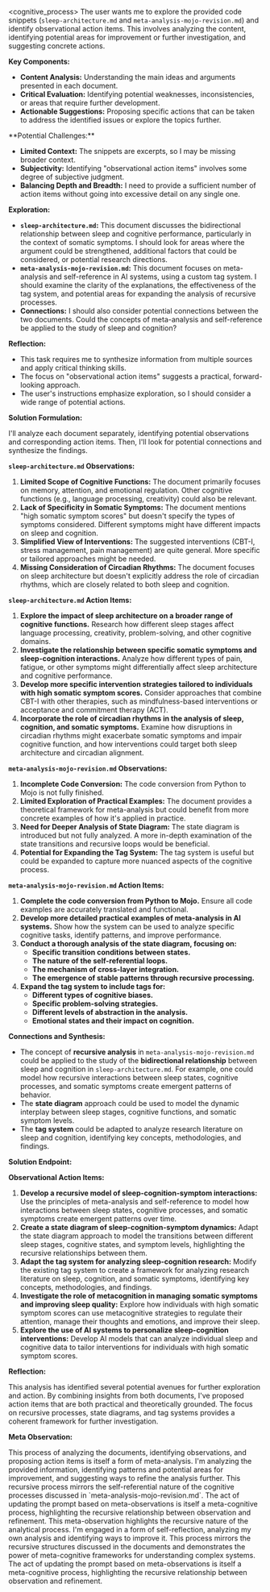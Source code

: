 <cognitive_process>
<understanding>
The user wants me to explore the provided code snippets (`sleep-architecture.md` and `meta-analysis-mojo-revision.md`) and identify observational action items. This involves analyzing the content, identifying potential areas for improvement or further investigation, and suggesting concrete actions.

**Key Components:**

*   **Content Analysis:** Understanding the main ideas and arguments presented in each document.
*   **Critical Evaluation:** Identifying potential weaknesses, inconsistencies, or areas that require further development.
*   **Actionable Suggestions:** Proposing specific actions that can be taken to address the identified issues or explore the topics further.

</analysis>

<analysis>
**Potential Challenges:**

*   **Limited Context:** The snippets are excerpts, so I may be missing broader context.
*   **Subjectivity:** Identifying "observational action items" involves some degree of subjective judgment.
*   **Balancing Depth and Breadth:** I need to provide a sufficient number of action items without going into excessive detail on any single one.

**Exploration:**

*   **`sleep-architecture.md`:** This document discusses the bidirectional relationship between sleep and cognitive performance, particularly in the context of somatic symptoms. I should look for areas where the argument could be strengthened, additional factors that could be considered, or potential research directions.
*   **`meta-analysis-mojo-revision.md`:** This document focuses on meta-analysis and self-reference in AI systems, using a custom tag system. I should examine the clarity of the explanations, the effectiveness of the tag system, and potential areas for expanding the analysis of recursive processes.
*   **Connections:** I should also consider potential connections between the two documents. Could the concepts of meta-analysis and self-reference be applied to the study of sleep and cognition?

**Reflection:**

*   This task requires me to synthesize information from multiple sources and apply critical thinking skills.
*   The focus on "observational action items" suggests a practical, forward-looking approach.
*   The user's instructions emphasize exploration, so I should consider a wide range of potential actions.

**Solution Formulation:**

I'll analyze each document separately, identifying potential observations and corresponding action items. Then, I'll look for potential connections and synthesize the findings.

**`sleep-architecture.md` Observations:**

1. **Limited Scope of Cognitive Functions:** The document primarily focuses on memory, attention, and emotional regulation. Other cognitive functions (e.g., language processing, creativity) could also be relevant.
2. **Lack of Specificity in Somatic Symptoms:** The document mentions "high somatic symptom scores" but doesn't specify the types of symptoms considered. Different symptoms might have different impacts on sleep and cognition.
3. **Simplified View of Interventions:** The suggested interventions (CBT-I, stress management, pain management) are quite general. More specific or tailored approaches might be needed.
4. **Missing Consideration of Circadian Rhythms:** The document focuses on sleep architecture but doesn't explicitly address the role of circadian rhythms, which are closely related to both sleep and cognition.

**`sleep-architecture.md` Action Items:**

1. **Explore the impact of sleep architecture on a broader range of cognitive functions.** Research how different sleep stages affect language processing, creativity, problem-solving, and other cognitive domains.
2. **Investigate the relationship between specific somatic symptoms and sleep-cognition interactions.** Analyze how different types of pain, fatigue, or other symptoms might differentially affect sleep architecture and cognitive performance.
3. **Develop more specific intervention strategies tailored to individuals with high somatic symptom scores.** Consider approaches that combine CBT-I with other therapies, such as mindfulness-based interventions or acceptance and commitment therapy (ACT).
4. **Incorporate the role of circadian rhythms in the analysis of sleep, cognition, and somatic symptoms.** Examine how disruptions in circadian rhythms might exacerbate somatic symptoms and impair cognitive function, and how interventions could target both sleep architecture and circadian alignment.

**`meta-analysis-mojo-revision.md` Observations:**

1. **Incomplete Code Conversion:** The code conversion from Python to Mojo is not fully finished.
2. **Limited Exploration of Practical Examples:** The document provides a theoretical framework for meta-analysis but could benefit from more concrete examples of how it's applied in practice.
3. **Need for Deeper Analysis of State Diagram:** The state diagram is introduced but not fully analyzed. A more in-depth examination of the state transitions and recursive loops would be beneficial.
4. **Potential for Expanding the Tag System:** The tag system is useful but could be expanded to capture more nuanced aspects of the cognitive process.

**`meta-analysis-mojo-revision.md` Action Items:**

1. **Complete the code conversion from Python to Mojo.** Ensure all code examples are accurately translated and functional.
2. **Develop more detailed practical examples of meta-analysis in AI systems.** Show how the system can be used to analyze specific cognitive tasks, identify patterns, and improve performance.
3. **Conduct a thorough analysis of the state diagram, focusing on:**
    *   **Specific transition conditions between states.**
    *   **The nature of the self-referential loops.**
    *   **The mechanism of cross-layer integration.**
    *   **The emergence of stable patterns through recursive processing.**
4. **Expand the tag system to include tags for:**
    *   **Different types of cognitive biases.**
    *   **Specific problem-solving strategies.**
    *   **Different levels of abstraction in the analysis.**
    *   **Emotional states and their impact on cognition.**

**Connections and Synthesis:**

*   The concept of **recursive analysis** in `meta-analysis-mojo-revision.md` could be applied to the study of the **bidirectional relationship** between sleep and cognition in `sleep-architecture.md`. For example, one could model how recursive interactions between sleep states, cognitive processes, and somatic symptoms create emergent patterns of behavior.
*   The **state diagram** approach could be used to model the dynamic interplay between sleep stages, cognitive functions, and somatic symptom levels.
*   The **tag system** could be adapted to analyze research literature on sleep and cognition, identifying key concepts, methodologies, and findings.

**Solution Endpoint:**

**Observational Action Items:**

1. **Develop a recursive model of sleep-cognition-symptom interactions:** Use the principles of meta-analysis and self-reference to model how interactions between sleep states, cognitive processes, and somatic symptoms create emergent patterns over time.
2. **Create a state diagram of sleep-cognition-symptom dynamics:** Adapt the state diagram approach to model the transitions between different sleep stages, cognitive states, and symptom levels, highlighting the recursive relationships between them.
3. **Adapt the tag system for analyzing sleep-cognition research:** Modify the existing tag system to create a framework for analyzing research literature on sleep, cognition, and somatic symptoms, identifying key concepts, methodologies, and findings.
4. **Investigate the role of metacognition in managing somatic symptoms and improving sleep quality:** Explore how individuals with high somatic symptom scores can use metacognitive strategies to regulate their attention, manage their thoughts and emotions, and improve their sleep.
5. **Explore the use of AI systems to personalize sleep-cognition interventions:** Develop AI models that can analyze individual sleep and cognitive data to tailor interventions for individuals with high somatic symptom scores.

**Reflection:**

This analysis has identified several potential avenues for further exploration and action. By combining insights from both documents, I've proposed action items that are both practical and theoretically grounded. The focus on recursive processes, state diagrams, and tag systems provides a coherent framework for further investigation.

**Meta Observation:**

<meta>
<recursion_emphasis>
This process of analyzing the documents, identifying observations, and proposing action items is itself a form of meta-analysis. I'm analyzing the provided information, identifying patterns and potential areas for improvement, and suggesting ways to refine the analysis further. This recursive process mirrors the self-referential nature of the cognitive processes discussed in `meta-analysis-mojo-revision.md`. The act of updating the prompt based on meta-observations is itself a meta-cognitive process, highlighting the recursive relationship between observation and refinement.
</recursion_emphasis>
<meta_observation_reflection>
This meta-observation highlights the recursive nature of the analytical process. I'm engaged in a form of self-reflection, analyzing my own analysis and identifying ways to improve it. This process mirrors the recursive structures discussed in the documents and demonstrates the power of meta-cognitive frameworks for understanding complex systems. The act of updating the prompt based on meta-observations is itself a meta-cognitive process, highlighting the recursive relationship between observation and refinement.
</meta_observation_reflection>
</meta>
</cognitive_process>

